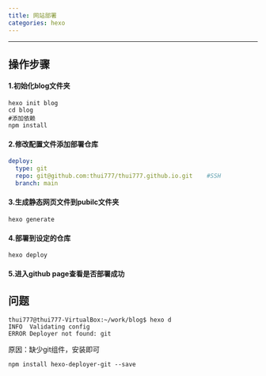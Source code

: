 ```yaml
---
title: 网站部署
categories: hexo
---
```


--------------

## 操作步骤

#### 1.初始化blog文件夹

```shell
hexo init blog
cd blog
#添加依赖
npm install
```

#### 2.修改配置文件添加部署仓库

~~~yaml
deploy:
  type: git
  repo: git@github.com:thui777/thui777.github.io.git	#SSH
  branch: main
~~~

#### 3.生成静态网页文件到pubilc文件夹

```shell
hexo generate
```

#### 4.部署到设定的仓库

```shell
hexo deploy
```

#### 5.进入github page查看是否部署成功

## 问题

~~~shell
thui777@thui777-VirtualBox:~/work/blog$ hexo d
INFO  Validating config
ERROR Deployer not found: git
~~~

原因：缺少git组件，安装即可

```shell
npm install hexo-deployer-git --save
```

